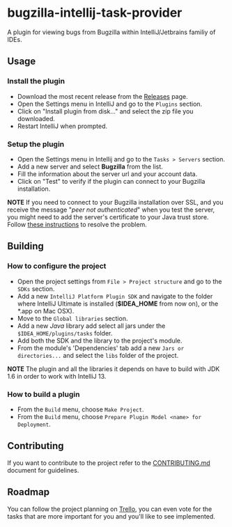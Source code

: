 bugzilla-intellij-task-provider
===============================

A plugin for viewing bugs from Bugzilla within IntelliJ/Jetbrains familiy of IDEs.

## Usage

### Install the plugin

* Download the most recent release from the [Releases](https://github.com/alebianco/bugzilla-intellij-task-provider/releases) page.
* Open the Settings menu in IntelliJ and go to the `Plugins` section.
* Click on "Install plugin from disk..." and select the zip file you downloaded.
* Restart IntelliJ when prompted.

### Setup the plugin

* Open the Settings menu in Intellij and go to the `Tasks > Servers` section.
* Add a new server and select **Bugzilla** from the list.
* Fill the information about the server url and your account data.
* Click on "Test" to verify if the plugin can connect to your Bugzilla installation.

**NOTE** If you need to connect to your Bugzilla installation over SSL, and you receive the message "_peer not authenticated_" when you test the server, you might need to add the server's certificate to your Java trust store.
Follow [these instructions](https://confluence.atlassian.com/display/JIRA/Connecting+to+SSL+services) to resolve the problem.

## Building

### How to configure the project

* Open the project settings from `File > Project structure` and go to the `SDKs` section.
* Add a new `IntelliJ Platform Plugin SDK` and navigate to the folder where IntelliJ Ultimate is installed (**$IDEA_HOME** from now on), or the *.app on Mac OSX).
* Move to the `Global libraries` section.
* Add a new _Java_ library add select all jars under the `$IDEA_HOME/plugins/tasks` folder.
* Add both the SDK and the library to the project's module.
* From the module's 'Dependencies' tab add a new `Jars or directories...` and select the `libs` folder of the project.

**NOTE** The plugin and all the libraries it depends on have to build with JDK 1.6 in order to work with IntelliJ 13.

### How to build a plugin

* From the `Build` menu, choose `Make Project`.
* From the `Build` menu, choose `Prepare Plugin Model <name> for Deployment`.

## Contributing

If you want to contribute to the project refer to the [CONTRIBUTING.md](CONTRIBUTING.md) document for guidelines.

## Roadmap

You can follow the project planning on [Trello](https://trello.com/b/z3vBqq9F), you can even vote for the tasks that are more important for you and you'll like to see implemented.
